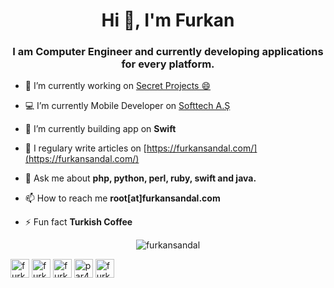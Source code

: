 <h1 align="center">Hi 👋, I'm Furkan</h1>
<h3 align="center">I am Computer Engineer and currently developing applications for every platform.</h3>

- 🔭 I’m currently working on [Secret Projects 😄](#)

- 💻 I’m currently Mobile Developer on [Softtech A.Ş](https://softtech.com.tr/)

- 🌱 I’m currently building app on **Swift**

- 📝 I regulary write articles on [https://furkansandal.com/](https://furkansandal.com/)

- 💬 Ask me about **php, python, perl, ruby, swift and java.**

- 📫 How to reach me **root[at]furkansandal.com**

- ⚡ Fun fact **Turkish Coffee**

<p align="left"><p align="center"> 
<img align="center" src="https://github-readme-stats.vercel.app/api/top-langs/?username=furkansandal&layout=compact&hide=html" alt="furkansandal" />


<a href="https://codepen.io/furkansandal" target="blank"><img align="center" src="https://cdn.jsdelivr.net/npm/simple-icons@3.0.1/icons/codepen.svg" alt="furkansandal" height="30" width="30" /></a>
<a href="https://twitter.com/furkan_sandal" target="blank"><img align="center" src="https://cdn.jsdelivr.net/npm/simple-icons@3.0.1/icons/twitter.svg" alt="furkan_sandal" height="30" width="30" /></a>
<a href="https://linkedin.com/in/furkansandal" target="blank"><img align="center" src="https://cdn.jsdelivr.net/npm/simple-icons@3.0.1/icons/linkedin.svg" alt="furkansandal" height="30" width="30" /></a>
<a href="https://fb.com/par4noid" target="blank"><img align="center" src="https://cdn.jsdelivr.net/npm/simple-icons@3.0.1/icons/facebook.svg" alt="par4noid" height="30" width="30" /></a>
<a href="https://instagram.com/furkansandal" target="blank"><img align="center" src="https://cdn.jsdelivr.net/npm/simple-icons@3.0.1/icons/instagram.svg" alt="furkansandal" height="30" width="30" /></a>
</p>
